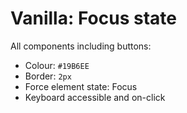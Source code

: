 # Vanilla: Focus state

All components including buttons:
- Colour: `#19B6EE`
- Border: `2px`
- Force element state: Focus
- Keyboard accessible and on-click
